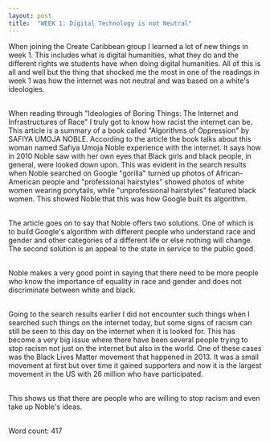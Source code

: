 ```yaml
---
layout: post
title:  "WEEK 1: Digital Technology is not Neutral"
---
```


<!-- wp:paragraph -->
<p>When joining the Create Caribbean group I learned a lot of new things in week 1. This includes what is digital humanities, what they do and the different rights we students have when doing digital humanities. All of this is all and well but the thing that shocked me the most in one of the readings in week 1 was how the internet was not neutral and was based on a white's ideologies.</p>
<!-- /wp:paragraph -->

<!-- wp:paragraph -->
<p><br>When reading through "Ideologies of Boring Things: The Internet and Infrastructures of Race" I truly got to know how racist the internet can be. This article is a summary of a book called "Algorithms of Oppression" by SAFIYA UMOJA NOBLE. According to the article the book talks about this woman named Safiya Umoja Noble experience with the internet. It says how in 2010 Noble saw with her own eyes that Black girls and black people, in general, were looked down upon. This was evident in the search results when Noble searched on Google "gorilla" turned up photos of African-American people and "professional hairstyles" showed photos of white women wearing ponytails, while "unprofessional hairstyles" featured black women. This showed Noble that this was how Google built its algorithm.</p>
<!-- /wp:paragraph -->

<!-- wp:paragraph -->
<p><br>The article goes on to say that Noble offers two solutions. One of which is to build Google's algorithm with different people who understand race and gender and other categories of a different life or else nothing will change. The second solution is an appeal to the state in service to the public good.</p>
<!-- /wp:paragraph -->

<!-- wp:paragraph -->
<p><br>Noble makes a very good point in saying that there need to be more people who know the importance of equality in race and gender and does not discriminate between white and black.</p>
<!-- /wp:paragraph -->

<!-- wp:paragraph -->
<p><br>Going to the search results earlier I did not encounter such things when I searched such things on the internet today, but some signs of racism can still be seen to this day on the internet when it is looked for. This has become a very big issue where there have been several people trying to stop racism not just on the internet but also in the world. One of these cases was the Black Lives Matter movement that happened in 2013. It was a small movement at first but over time it gained supporters and now it is the largest movement in the US with 26 million who have participated.</p>
<!-- /wp:paragraph -->

<!-- wp:paragraph -->
<p><br>This shows us that there are people who are willing to stop racism and even take up Noble's ideas.</p>
<!-- /wp:paragraph -->

<!-- wp:paragraph -->
<p><br>Word count: 417</p>
<!-- /wp:paragraph -->